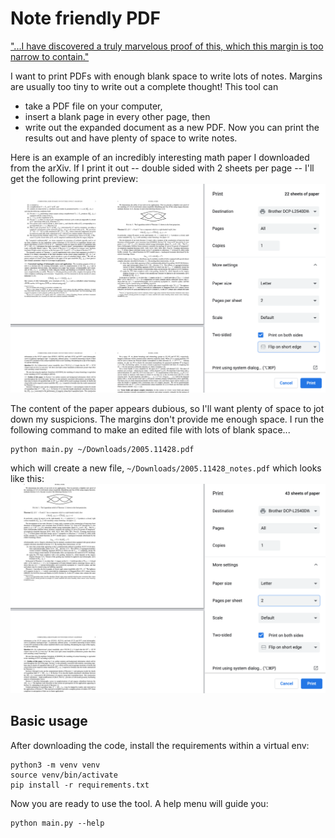 # Note friendly PDF

["...I have discovered a truly marvelous proof of this, which this margin is too narrow to contain."](https://en.wikipedia.org/wiki/Fermat%27s_Last_Theorem)

I want to print PDFs with enough blank space to write lots of notes. Margins are usually too tiny to write out a complete thought! This tool can
- take a PDF file on your computer,
- insert a blank page in every other page, then
- write out the expanded document as a new PDF.
Now you can print the results out and have plenty of space to write notes.

Here is an example of an incredibly interesting math paper I downloaded from the arXiv. If I print it out -- double sided with 2 sheets per page -- I'll get the following print preview:
![Before](static/before.png)

The content of the paper appears dubious, so I'll want plenty of space to jot down my suspicions. The margins don't provide me enough space.
I run the following command to make an edited file with lots of blank space...
```
python main.py ~/Downloads/2005.11428.pdf
```
which will create a new file, `~/Downloads/2005.11428_notes.pdf` which looks like this:
![After](static/after.png)


## Basic usage

After downloading the code, install the requirements within a virtual env:
```
python3 -m venv venv
source venv/bin/activate
pip install -r requirements.txt
```

Now you are ready to use the tool. A help menu will guide you:
```
python main.py --help
```
